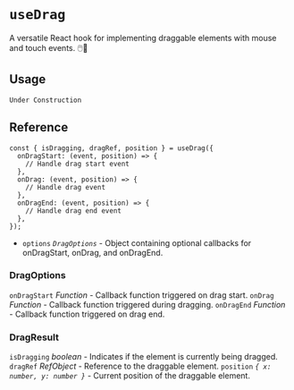 # `useDrag`

A versatile React hook for implementing draggable elements with mouse and touch events. 🖱️📱

## Usage

```tsx
Under Construction
```

## Reference

```tsx
const { isDragging, dragRef, position } = useDrag({
  onDragStart: (event, position) => {
    // Handle drag start event
  },
  onDrag: (event, position) => {
    // Handle drag event
  },
  onDragEnd: (event, position) => {
    // Handle drag end event
  },
});
```

- `options` _`DragOptions`_ - Object containing optional callbacks for onDragStart, onDrag, and onDragEnd.

### DragOptions

`onDragStart` _Function_ - Callback function triggered on drag start.
`onDrag` _Function_ - Callback function triggered during dragging.
`onDragEnd` _Function_ - Callback function triggered on drag end.

### DragResult

`isDragging` _boolean_ - Indicates if the element is currently being dragged.
`dragRef` _RefObject_ - Reference to the draggable element.
`position` _`{ x: number, y: number }`_ - Current position of the draggable element.
